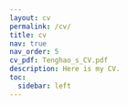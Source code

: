```yaml
---
layout: cv
permalink: /cv/
title: cv
nav: true
nav_order: 5
cv_pdf: Tenghao_s_CV.pdf
description: Here is my CV.
toc:
  sidebar: left
---
```

